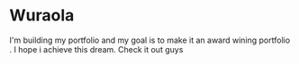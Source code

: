 # Wuraola
I'm building my portfolio and my goal is to make it an award wining portfolio . I hope i achieve this dream. Check it out guys
